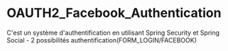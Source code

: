# OAUTH2_Facebook_Authentication
C'est un système d'authentification en utilisant Spring Security et Spring Social - 2 possibilités authentification(FORM_LOGIN/FACEBOOK)   
